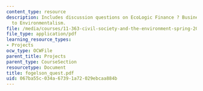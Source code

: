 ```yaml
---
content_type: resource
description: Includes discussion questions on EcoLogic Finance ? Business? Answer
  to Environmentalism.
file: /media/courses/11-363-civil-society-and-the-environment-spring-2005/067ba55c034a67391a72029ebcaa884b_fogelson_quest.pdf
file_type: application/pdf
learning_resource_types:
- Projects
ocw_type: OCWFile
parent_title: Projects
parent_type: CourseSection
resourcetype: Document
title: fogelson_quest.pdf
uid: 067ba55c-034a-6739-1a72-029ebcaa884b
---
```

